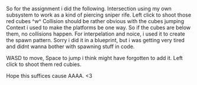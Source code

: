 So for the assignment i did the following.
Intersection using my own subsystem to work as a kind of piercing sniper rife. Left click to shoot those red cubes ^w^
Collision should be rather obvious with the cubes jumping
Context i used to make the platforms be one way. So if the cubes are below them, no collisions happen.
For interpelation and noice, i used it to create the spawn pattern. Sorry i did it in a blueprint, but i was getting very tired and didnt wanna bother with spawning stuff in code.

WASD to move, Space to jump i think might have forgotten to add it.
Left click to shoot them red cubies.

Hope this suffices cause AAAA.
<3
